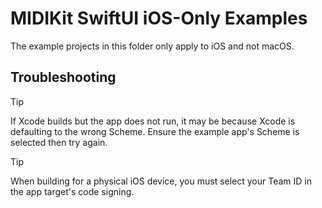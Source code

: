 # MIDIKit SwiftUI iOS-Only Examples

The example projects in this folder only apply to iOS and not macOS.

## Troubleshooting

> [!TIP]
> If Xcode builds but the app does not run, it may be because Xcode is defaulting to the wrong Scheme. Ensure the example app's Scheme is selected then try again.

> [!TIP]
> When building for a physical iOS device, you must select your Team ID in the app target's code signing.